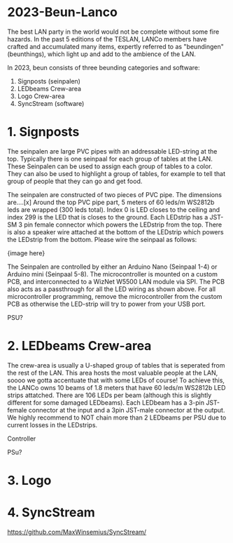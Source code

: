 # 2023-Beun-Lanco
The best LAN party in the world would not be complete without some fire hazards. In the past 5 editions of the TESLAN, LANCo members have crafted and accumulated many items, expertly referred to as "beundingen" (beunthings), which light up and add to the ambience of the LAN. 

In 2023, beun consists of three beunding categories and software:

1. Signposts (seinpalen)
2. LEDbeams Crew-area
3. Logo Crew-area 
4. SyncStream (software)

# 1. Signposts
The seinpalen are large PVC pipes with an addressable LED-string at the top. Typically there is one seinpaal for each group of tables at the LAN. These Seinpalen can be used to assign each group of tables to a color. They can also be used to highlight a group of tables, for example to tell that group of people that they can go and get food. 

The seinpalen are constructed of two pieces of PVC pipe. The dimensions are....[x]
Around the top PVC pipe part, 5 meters of 60 leds/m WS2812b leds are wrapped (300 leds total). Index 0 is LED closes to the ceiling and index 299 is the LED that is closes to the ground. Each LEDstrip has a JST-SM 3 pin female connector which powers the LEDstrip from the top. There is also a speaker wire attached at the bottom of the LEDstrip which powers the LEDstrip from the bottom. Please wire the seinpaal as follows:

{image here}

The Seinpalen are controlled by either an Arduino Nano (Seinpaal 1-4) or Arduino mini (Seinpaal 5-8). The microcontroller is mounted on a custom PCB, and interconnected to a WizNet W5500 LAN module via SPI. The PCB also acts as a passthrough for all the LED wiring as shown above. For all microcontroller programming, remove the microcontroller from the custom PCB as otherwise the LED-strip will try to power from your USB port. 

PSU?


# 2. LEDbeams Crew-area
The crew-area is usually a U-shaped group of tables that is seperated from the rest of the LAN. This area hosts the most valuable people at the LAN, soooo we gotta accentuate that with some LEDs of course! To achieve this, the LANCo owns 10 beams of 1.8 meters that have 60 leds/m WS2812b LED strips attatched. There are 106 LEDs per beam (although this is slightly different for some damaged LEDbeams). Each LEDbeam has a 3-pin JST-female connector at the input and a 3pin JST-male connector at the output. We highly recommend to NOT chain more than 2 LEDbeams per PSU due to current losses in the LEDstrips. 

Controller

PSu?




# 3. Logo



# 4. SyncStream
https://github.com/MaxWinsemius/SyncStream/ 




